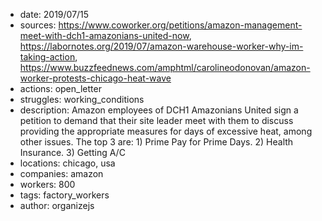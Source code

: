 - date: 2019/07/15
- sources: https://www.coworker.org/petitions/amazon-management-meet-with-dch1-amazonians-united-now, https://labornotes.org/2019/07/amazon-warehouse-worker-why-im-taking-action, https://www.buzzfeednews.com/amphtml/carolineodonovan/amazon-worker-protests-chicago-heat-wave
- actions: open_letter
- struggles: working_conditions
- description: Amazon employees of DCH1 Amazonians United sign a petition to demand that their site leader meet with them to discuss providing the appropriate measures for days of excessive heat, among other issues. The top 3 are: 1) Prime Pay for Prime Days. 2) Health Insurance. 3) Getting A/C
- locations: chicago, usa
- companies: amazon
- workers: 800
- tags: factory_workers
- author: organizejs
